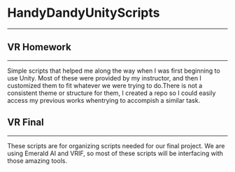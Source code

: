 # HandyDandyUnityScripts
------

## VR Homework
-----
Simple scripts that helped me along the way when I was first beginning to use Unity. Most of these were provided by my instructor, and then I customized them to fit whatever we were trying to do.There is not a consistent theme or structure for them, I created a repo so I could easily access my previous works whentrying to accompish a similar task. 

## VR Final
-----
These scripts are for organizing scripts needed for our final project. We are using Emerald AI and VRIF, so most of these scripts will be interfacing with those amazing tools.
